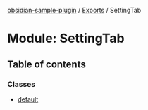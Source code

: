 [obsidian-sample-plugin](../README.md) / [Exports](../modules.md) / SettingTab

# Module: SettingTab

## Table of contents

### Classes

- [default](../classes/SettingTab.default.md)
